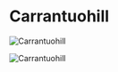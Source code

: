 
Carrantuohill
=============


![Carrantuohill](https://www.irelandbeforeyoudie.com/wp-content/uploads/2021/02/carrauntoohil-hike-scaled.jpg)

![Carrantuohill](https://image.geo.de/30138332/t/CO/v3/w1440/r0/-/carrantuohill-1-jpg--78648-.jpg)